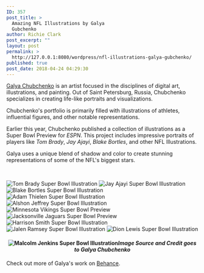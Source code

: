```yaml
---
ID: 357
post_title: >
  Amazing NFL Illustrations by Galya
  Gubchenko
author: Richie Clark
post_excerpt: ""
layout: post
permalink: >
  http://127.0.0.1:8080/wordpress/nfl-illustrations-galya-gubchenko/
published: true
post_date: 2018-04-24 04:29:30
---
```

<a href="https://www.behance.net/Gubcha">Galya Chubchenko</a> is an artist focused in the disciplines of digital art, illustrations, and painting. Out of Saint Petersburg, Russia, Chubchenko specializes in creating life-like portraits and visualizations.

Chubchenko's portfolio is primarily filled with illustrations of athletes, influential figures, and other notable representations.

Earlier this year, Chubchenko published a collection of illustrations as a Super Bowl Preview for <em>ESPN</em>. This project includes impressive portraits of players like <em>Tom Brady</em>, <em>Jay Ajayi</em>, <em>Blake Bortles</em>, and other NFL Illustrations.

Galya uses a unique blend of shadow and color to create stunning representations of some of the NFL's biggest stars.

&nbsp;

<img src="http://127.0.0.1:8080/wordpress/wp-content/uploads/2018/04/Tom-Brady-Illustration-Galya-Gubchnko-.jpg" alt="Tom Brady Super Bowl Illustration" />

<img src="http://127.0.0.1:8080/wordpress/wp-content/uploads/2018/04/Jay-Ajayi-Illustration-Galya-Gubchenko.jpg" alt="Jay Ajayi Super Bowl Illustration" class="" />

<img src="http://127.0.0.1:8080/wordpress/wp-content/uploads/2018/04/Blake-Bortles-Illustration-Galya-Gubchenko.jpg" alt="Blake Bortles Super Bowl Illustration" class="" />

<img src="http://127.0.0.1:8080/wordpress/wp-content/uploads/2018/04/Adam-Thielen-Illustration-Galya-Gubchenko.jpg" alt="Adam Thielen Super Bowl Illustration" class="" />

<img src="http://127.0.0.1:8080/wordpress/wp-content/uploads/2018/04/Alshon-Jeffrey-Illustration-Galya-Gubchenko.jpg" alt="Alshon Jeffrey Super Bowl Illustration" class="" />

<img src="http://127.0.0.1:8080/wordpress/wp-content/uploads/2018/04/Vikings-Lineman-Galya-Gubchenko.jpg" alt="Minnesota Vikings Super Bowl Preview" class="" />

<img src="http://127.0.0.1:8080/wordpress/wp-content/uploads/2018/04/Jaguars-Lineman-Illustration-Galya-Gubchenko.jpg" alt="Jacksonville Jaguars Super Bowl Preview" class="" />

<img src="http://127.0.0.1:8080/wordpress/wp-content/uploads/2018/04/Harrison-Smith-Illustration-Galya-Gubchenko.jpg" alt="Harrison Smith Super Bowl Illustration" class="" />

<img src="http://127.0.0.1:8080/wordpress/wp-content/uploads/2018/04/Jalen-Ramsey-Illustration-Galya-Gubchenko.jpg" alt="Jalen Ramsey Super Bowl Illustration" class="" />

<img src="http://127.0.0.1:8080/wordpress/wp-content/uploads/2018/04/Dion-Lewis-Illustration-Galya-Gubchenko.jpg" alt="Dion Lewis Super Bowl Illustration" class="" />
<h4 style="text-align: center;"><img src="http://127.0.0.1:8080/wordpress/wp-content/uploads/2018/04/Malcolm-Jenkins-Illustration-Galya-Gubchenko.jpg" alt="Malcolm Jenkins Super Bowl Illustration" class="" /><em>Image Source and Credit goes to Galya Chubchenko</em></h4>
Check out more of Galya's work on <a href="https://www.behance.net/Gubcha">Behance</a>.